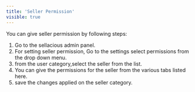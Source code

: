 ```yaml
---
title: 'Seller Permission'
visible: true
---
```


You can give seller permission by following steps:
1. Go to the sellacious admin panel.
2. For setting seller permission, Go to the settings select permissions from the drop down menu.
3. from the user category,select the seller from the list.
4. You can give the permissions for the seller from the various tabs listed here.
5. save the changes applied on the seller category.